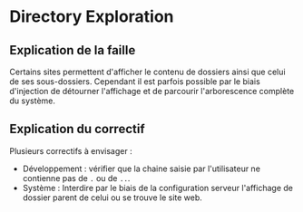 # Directory Exploration

## Explication de la faille

Certains sites permettent d'afficher le contenu de dossiers ainsi que celui de ses sous-dossiers. Cependant il est parfois possible par le biais d'injection de détourner l'affichage et de parcourir l'arborescence complète du système.

## Explication du correctif

Plusieurs correctifs à envisager :
- Développement : vérifier que la chaine saisie par l'utilisateur ne contienne pas de `.` ou de `..`.
- Système : Interdire par le biais de la configuration serveur l'affichage de dossier parent de celui ou se trouve le site web.
